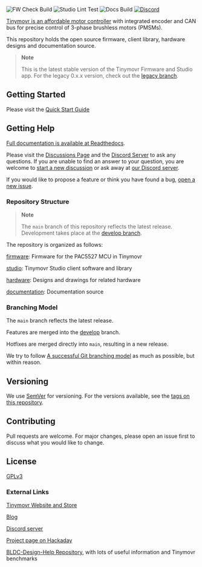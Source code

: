 ![FW Check Build](https://github.com/yconst/tinymovr/workflows/Tinymovr%20Firmware%20Check%2FBuild/badge.svg)
![Studio Lint Test](https://github.com/yconst/tinymovr/workflows/Tinymovr%20Studio%20Lint%2FTest/badge.svg)
![Docs Build](https://github.com/yconst/tinymovr/workflows/Tinymovr%20Docs%20Build/badge.svg)
[![Discord](https://img.shields.io/discord/742400176664084535)](https://discord.gg/CzcCaXbU)

[Tinymovr is an affordable motor controller](https://tinymovr.com) with integrated encoder and CAN bus for precise control of 3-phase brushless motors (PMSMs). 

This repository holds the open source firmware, client library, hardware designs and documentation source.

> **Note**
>
> This is the latest stable version of the Tinymovr Firmware and Studio app. For the legacy 0.x.x version, check out the [legacy branch](https://github.com/tinymovr/Tinymovr/tree/attic/legacy).

## Getting Started

Please visit the [Quick Start Guide](https://tinymovr.readthedocs.io/en/latest/quickstart.html)

## Getting Help

[Full documentation is available at Readthedocs](https://tinymovr.readthedocs.io).

Please visit the [Discussions Page](https://github.com/tinymovr/Tinymovr/discussions) and the [Discord Server](https://discord.gg/vNvmpfthug) to ask any questions. If you are unable to find an answer to your question, you are welcome to [start a new discussion](https://github.com/tinymovr/Tinymovr/discussions/new/choose) or ask away at [our Discord server](https://discord.gg/vNvmpfthug).

If you would like to propose a feature or think you have found a bug, [open a new issue](https://github.com/tinymovr/Tinymovr/issues/new).

### Repository Structure

> **Note**
>
> The `main` branch of this repository reflects the latest release. Development takes place at the [develop branch](https://github.com/tinymovr/Tinymovr/tree/develop).

The repository is organized as follows:

[firmware](./firmware/): Firmware for the PAC5527 MCU in Tinymovr

[studio](./studio/): Tinymovr Studio client software and library

[hardware](./hardware): Designs and drawings for related hardware

[documentation](./docs): Documentation source

### Branching Model

The `main` branch reflects the latest release.

Features are merged into the [develop](https://github.com/tinymovr/Tinymovr/tree/develop) branch.

Hotfixes are merged directly into `main`, resulting in a new release.

We try to follow [A successful Git branching model](https://nvie.com/posts/a-successful-git-branching-model/) as much as possible, but within reason.

## Versioning

We use [SemVer](http://semver.org/) for versioning. For the versions available, see the [tags on this repository](https://github.com/tinymovr/tinymovr/tags). 

## Contributing

Pull requests are welcome. For major changes, please open an issue first to discuss what you would like to change.

## License

[GPLv3](https://choosealicense.com/licenses/gpl-3.0/)

### External Links

[Tinymovr Website and Store](https://tinymovr.com)

[Blog](https://tinymovr.com/blogs/news)

[Discord server](https://discord.gg/vNvmpfthug)

[Project page on Hackaday](https://hackaday.io/project/168650-tinymovr-motor-controller)

[BLDC-Design-Help Repository](https://github.com/ThotAlion/BLDC-design-help), with lots of useful information and Tinymovr benchmarks

